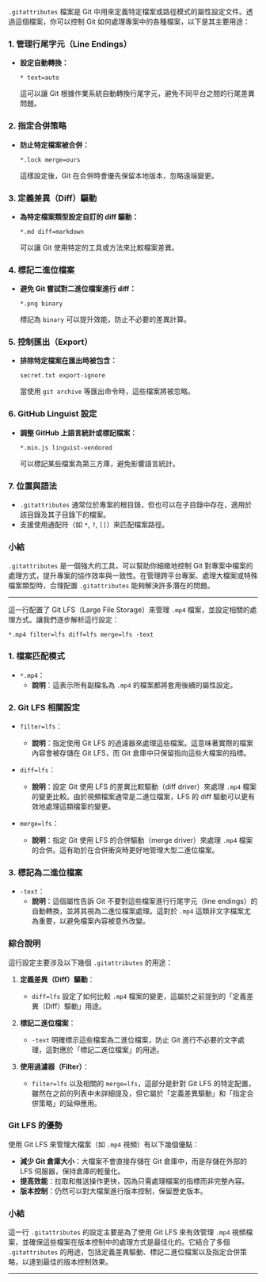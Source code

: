 `.gitattributes` 檔案是 Git 中用來定義特定檔案或路徑模式的屬性設定文件。透過這個檔案，你可以控制 Git 如何處理專案中的各種檔案，以下是其主要用途：

### 1. **管理行尾字元（Line Endings）**
- **設定自動轉換：**
  ``` 
  * text=auto
  ```
  這可以讓 Git 根據作業系統自動轉換行尾字元，避免不同平台之間的行尾差異問題。

### 2. **指定合併策略**
- **防止特定檔案被合併：**
  ```
  *.lock merge=ours
  ```
  這樣設定後，Git 在合併時會優先保留本地版本，忽略遠端變更。

### 3. **定義差異（Diff）驅動**
- **為特定檔案類型設定自訂的 diff 驅動：**
  ```
  *.md diff=markdown
  ```
  可以讓 Git 使用特定的工具或方法來比較檔案差異。

### 4. **標記二進位檔案**
- **避免 Git 嘗試對二進位檔案進行 diff：**
  ```
  *.png binary
  ```
  標記為 `binary` 可以提升效能，防止不必要的差異計算。

### 5. **控制匯出（Export）**
- **排除特定檔案在匯出時被包含：**
  ```
  secret.txt export-ignore
  ```
  當使用 `git archive` 等匯出命令時，這些檔案將被忽略。

### 6. **GitHub Linguist 設定**
- **調整 GitHub 上語言統計或標記檔案：**
  ```
  *.min.js linguist-vendored
  ```
  可以標記某些檔案為第三方庫，避免影響語言統計。

### 7. **位置與語法**
- `.gitattributes` 通常位於專案的根目錄，但也可以在子目錄中存在，適用於該目錄及其子目錄下的檔案。
- 支援使用通配符（如 `*`, `?`, `[]`）來匹配檔案路徑。

### **小結**
`.gitattributes` 是一個強大的工具，可以幫助你細緻地控制 Git 對專案中檔案的處理方式，提升專案的協作效率與一致性。在管理跨平台專案、處理大檔案或特殊檔案類型時，合理配置 `.gitattributes` 能夠解決許多潛在的問題。


---


這一行配置了 Git LFS（Large File Storage）來管理 `.mp4` 檔案，並設定相關的處理方式。讓我們逐步解析這行設定：

```
*.mp4 filter=lfs diff=lfs merge=lfs -text
```

### **1. 檔案匹配模式**
- `*.mp4`：
  - **說明**：這表示所有副檔名為 `.mp4` 的檔案都將套用後續的屬性設定。

### **2. Git LFS 相關設定**
- `filter=lfs`：
  - **說明**：指定使用 Git LFS 的過濾器來處理這些檔案。這意味著實際的檔案內容會被存儲在 Git LFS，而 Git 倉庫中只保留指向這些大檔案的指標。
  
- `diff=lfs`：
  - **說明**：設定 Git 使用 LFS 的差異比較驅動（diff driver）來處理 `.mp4` 檔案的變更比較。由於視頻檔案通常是二進位檔案，LFS 的 diff 驅動可以更有效地處理這類檔案的變更。
  
- `merge=lfs`：
  - **說明**：指定 Git 使用 LFS 的合併驅動（merge driver）來處理 `.mp4` 檔案的合併。這有助於在合併衝突時更好地管理大型二進位檔案。

### **3. 標記為二進位檔案**
- `-text`：
  - **說明**：這個屬性告訴 Git 不要對這些檔案進行行尾字元（line endings）的自動轉換，並將其視為二進位檔案處理。這對於 `.mp4` 這類非文字檔案尤為重要，以避免檔案內容被意外改變。

### **綜合說明**

這行設定主要涉及以下幾個 `.gitattributes` 的用途：

1. **定義差異（Diff）驅動**：
   - `diff=lfs` 設定了如何比較 `.mp4` 檔案的變更，這屬於之前提到的「定義差異（Diff）驅動」用途。

2. **標記二進位檔案**：
   - `-text` 明確標示這些檔案為二進位檔案，防止 Git 進行不必要的文字處理，這對應於「標記二進位檔案」的用途。

3. **使用過濾器（Filter）**：
   - `filter=lfs` 以及相關的 `merge=lfs`，這部分是針對 Git LFS 的特定配置，雖然在之前的列表中未詳細提及，但它屬於「定義差異驅動」和「指定合併策略」的延伸應用。

### **Git LFS 的優勢**

使用 Git LFS 來管理大檔案（如 `.mp4` 視頻）有以下幾個優點：

- **減少 Git 倉庫大小**：大檔案不會直接存儲在 Git 倉庫中，而是存儲在外部的 LFS 伺服器，保持倉庫的輕量化。
- **提高效能**：拉取和推送操作更快，因為只需處理檔案的指標而非完整內容。
- **版本控制**：仍然可以對大檔案進行版本控制，保留歷史版本。

### **小結**

這一行 `.gitattributes` 的設定主要是為了使用 Git LFS 來有效管理 `.mp4` 視頻檔案，並確保這些檔案在版本控制中的處理方式是最佳化的。它結合了多個 `.gitattributes` 的用途，包括定義差異驅動、標記二進位檔案以及指定合併策略，以達到最佳的版本控制效果。

---